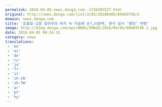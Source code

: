 ```yaml
---
permalink: 2018-04-05-news.donga.com--1736495527.html
original: http://news.donga.com/list/3/03/20180405/89469750/2
domain: news.donga.com
title: '호흡법·고음 알려주려 바지 속·가슴에 손?…이윤택, 판사 앞서 ‘황당’ 변명'
image: http://dimg.donga.com/wps/NEWS/IMAGE/2018/04/05/89469746.2.jpg
date: 2018-04-05 00:34:31
category: news
translations: 
 - 'en'
 - 'es'
 - 'de'
 - 'ru'
 - 'ja'
 - 'fr'
 - 'it'
 - 'zh-CN'
 - 'zh-TW'
 - 'ar'
 - 'pt'
 - 'hy'
---
```


